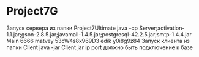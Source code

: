 # Project7G
Запуск сервера из папки Project7Ultimate
java -cp Server;activation-1.1.jar;gson-2.8.5.jar;javamail-1.4.5.jar;postgresql-42.2.5.jar;smtp-1.4.4.jar Main 6666
matvey 53cW4s8x969D3
edik y0i8g9z84
Запуск клиента из папки Client
java -jar Client.jar ip port
должно быть подключение к базе
